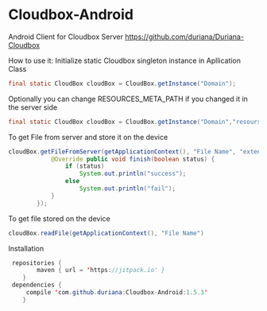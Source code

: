 # Cloudbox-Android
Android Client for Cloudbox Server https://github.com/duriana/Duriana-Cloudbox

How to use it:
Initialize static Cloudbox singleton instance in Apllication Class
```java
final static CloudBox cloudBox = CloudBox.getInstance("Domain");
```
Optionally you can change RESOURCES_META_PATH if you changed it in the server side
```java
final static CloudBox cloudBox = CloudBox.getInstance("Domain","resourse_file_meta");
```
To get File from server and store it on the device
```java
cloudBox.getFileFromServer(getApplicationContext(), "File Name", "extension", new OnSyncFinish() {
            @Override public void finish(boolean status) {
                if (status)
                    System.out.println("success");
                else
                    System.out.println("fail");
            }
        });
```
To get file stored on the device
```java
cloudBox.readFile(getApplicationContext(), "File Name")
```

Installation 
```java
 repositories {
        maven { url = 'https://jitpack.io' }
    }
 dependencies {
     compile 'com.github.duriana:Cloudbox-Android:1.5.3'
    }
```
